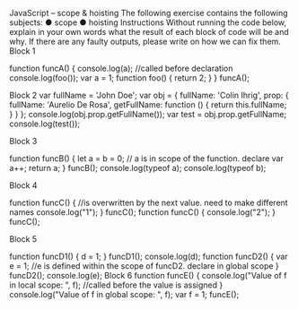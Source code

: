 JavaScript – scope & hoisting
The following exercise contains the following subjects:
● scope
● hoisting
Instructions
Without running the code below, explain in your own words
what the result of each block of code will be and why.
If there are any faulty outputs, please write on how we can fix
them.
Block 1

function funcA() {
console.log(a); //called before declaration
console.log(foo());
var a = 1;
function foo() {
return 2;
}
}
funcA();

Block 2
var fullName = 'John Doe';
var obj = {
fullName: 'Colin Ihrig',
prop: {
fullName: 'Aurelio De Rosa',
getFullName: function () {
return this.fullName;
}
}
};
console.log(obj.prop.getFullName());
var test = obj.prop.getFullName;
console.log(test());

Block 3

function funcB() {
let a = b = 0; // a is in scope of the function. declare var
a++;
return a;
}
funcB();
console.log(typeof a);
console.log(typeof b);

Block 4

function funcC() { //is overwritten by the next value. need to make different names
console.log("1");
}
funcC();
function funcC() {
console.log("2");
}
funcC();

Block 5

function funcD1() {
d = 1;
}
funcD1();
console.log(d);
function funcD2() {
var e = 1; //e is defined within the scope of funcD2. declare in global scope
}
funcD2();
console.log(e);
Block 6
function funcE() {
console.log("Value of f in local scope: ", f); //called before the value is assigned
}
console.log("Value of f in global scope: ", f);
var f = 1;
funcE();
